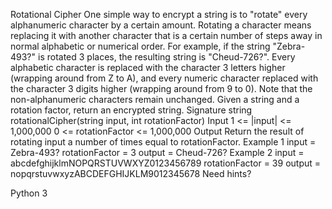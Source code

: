 
Rotational Cipher
One simple way to encrypt a string is to "rotate" every alphanumeric character by a certain amount. Rotating a character means replacing it with another character that is a certain number of steps away in normal alphabetic or numerical order.
For example, if the string "Zebra-493?" is rotated 3 places, the resulting string is "Cheud-726?". Every alphabetic character is replaced with the character 3 letters higher (wrapping around from Z to A), and every numeric character replaced with the character 3 digits higher (wrapping around from 9 to 0). Note that the non-alphanumeric characters remain unchanged.
Given a string and a rotation factor, return an encrypted string.
Signature
string rotationalCipher(string input, int rotationFactor)
Input
1 <= |input| <= 1,000,000
0 <= rotationFactor <= 1,000,000
Output
Return the result of rotating input a number of times equal to rotationFactor.
Example 1
input = Zebra-493?
rotationFactor = 3
output = Cheud-726?
Example 2
input = abcdefghijklmNOPQRSTUVWXYZ0123456789
rotationFactor = 39
output = nopqrstuvwxyzABCDEFGHIJKLM9012345678
Need hints?

Python 3
